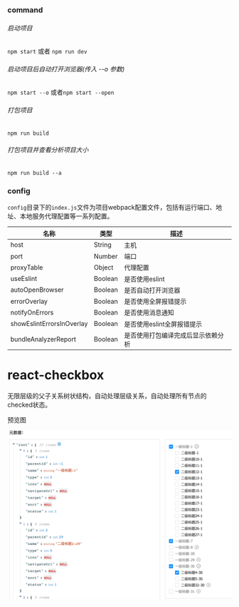 
### command
###### 启动项目
`npm start` 或者 `npm run dev`
###### 启动项目后自动打开浏览器(传入 --o 参数)
`npm start --o` 或者`npm start --open`
###### 打包项目
`npm run build`
###### 打包项目并查看分析项目大小
`npm run build --a`
### config
`config`目录下的`index.js`文件为项目webpack配置文件，包括有运行端口、地址、本地服务代理配置等一系列配置。

| 名称  | 类型  | 描述  |
| ------------ | ------------ | ------------ |
|  host |String   |  主机 |
| port  | Number  | 端口  |
| proxyTable  | Object  | 代理配置  |
| useEslint  | Boolean  | 是否使用eslint  |
| autoOpenBrowser  | Boolean  | 是否自动打开浏览器  |
| errorOverlay  | Boolean  | 是否使用全屏报错提示  |
|  notifyOnErrors | Boolean  | 是否使用消息通知  |
| showEslintErrorsInOverlay  | Boolean  | 是否使用eslint全屏报错提示  |
| bundleAnalyzerReport  | Boolean  | 是否使用打包编译完成后显示依赖分析  |
# react-checkbox

无限层级的父子关系树状结构，自动处理层级关系，自动处理所有节点的checked状态。

预览图

![demo](https://github.com/luckydogM/react-checkbox/blob/master/demo.png "demo")

